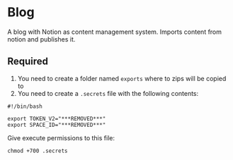 # Blog
A blog with Notion as content management system. Imports content from notion and publishes it.

## Required
1. You need to create a folder named `exports` where to zips will be copied to
2. You need to create a `.secrets` file with the following contents:

```
#!/bin/bash

export TOKEN_V2="***REMOVED***"
export SPACE_ID="***REMOVED***"
```

Give execute permissions to this file:

```
chmod +700 .secrets
```
